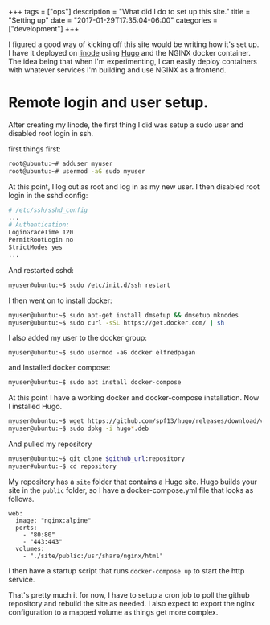 +++
tags = ["ops"]
description = "What did I do to set up this site."
title = "Setting up"
date = "2017-01-29T17:35:04-06:00"
categories = ["development"]
+++

I figured a good way of kicking off this site would be writing how it's set up.
I have it deployed on [linode](http://linode.com) using [Hugo](http://gohugo.io)
and the NGINX docker container. The idea being that when I'm experimenting, I
can easily deploy containers with whatever services I'm building and use NGINX
as a frontend.

# Remote login and user setup.

After creating my linode, the first thing I did was setup a sudo user and disabled
root login in ssh.

first things first:

```bash
root@ubuntu:~# adduser myuser
root@ubuntu:~# usermod -aG sudo myuser
```

At this point, I log out as root and log in as my new user. I then disabled root
login in the sshd config:

```bash
# /etc/ssh/sshd_config
...
# Authentication:
LoginGraceTime 120
PermitRootLogin no
StrictModes yes
...
```

And restarted sshd:

```bash
myuser@ubuntu:~$ sudo /etc/init.d/ssh restart
```

I then went on to install docker:
```bash
myuser@ubuntu:~$ sudo apt-get install dmsetup && dmsetup mknodes
myuser@ubuntu:~$ sudo curl -sSL https://get.docker.com/ | sh
```

I also added my user to the docker group:
```
myuser@ubuntu:~$ sudo usermod -aG docker elfredpagan
```

and Installed docker compose:
```bash
myuser@ubuntu:~$ sudo apt install docker-compose
```

At this point I have a working docker and docker-compose installation.
Now I installed Hugo.
```bash
myuser@ubuntu:~$ wget https://github.com/spf13/hugo/releases/download/v0.18.1/hugo_0.18.1-64bit.deb
myuser@ubuntu:~$ sudo dpkg -i hugo*.deb
```

And pulled my repository
```bash
myuser@ubuntu:~$ git clone $github_url:repository
myuser#ubuntu:~$ cd repository
```

My repository has a `site` folder that contains a Hugo site. Hugo builds your site in the `public`
folder, so I have a docker-compose.yml file that looks as follows.

```
web:
  image: "nginx:alpine"
  ports:
    - "80:80"
    - "443:443"
  volumes:
    - "./site/public:/usr/share/nginx/html"
```

I then have a startup script that runs `docker-compose up` to start the http
service.

That's pretty much it for now, I have to setup a cron job to poll the github
repository and rebuild the site as needed. I also expect to export the nginx
configuration to a mapped volume as things get more complex.
